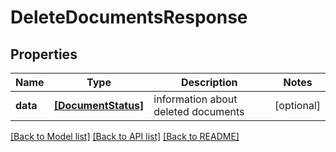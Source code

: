 # DeleteDocumentsResponse


## Properties
Name | Type | Description | Notes
------------ | ------------- | ------------- | -------------
**data** | [**[DocumentStatus]**](DocumentStatus.md) | information about deleted documents | [optional] 

[[Back to Model list]](../README.md#documentation-for-models) [[Back to API list]](../README.md#documentation-for-api-endpoints) [[Back to README]](../README.md)


